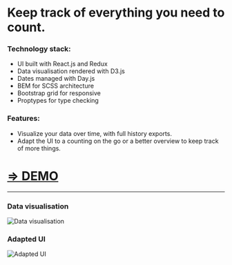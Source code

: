 # Keep track of everything you need to count.

### Technology stack:
* UI built with React.js and Redux
* Data visualisation rendered with D3.js
* Dates managed with Day.js
* BEM for SCSS architecture
* Bootstrap grid for responsive
* Proptypes for type checking

### Features:
* Visualize your data over time, with full history exports.
* Adapt the UI to a counting on the go or a better overview to keep track of more things.

# [=> DEMO](https://delalys.github.io/react-counter/)

-----

### Data visualisation
![Data visualisation](https://i.imgur.com/i3NLVtI.png)
### Adapted UI
![Adapted UI](https://i.imgur.com/gnlD4zr.png)
